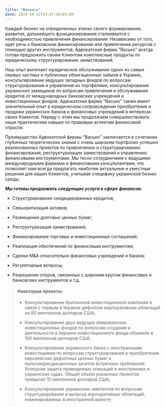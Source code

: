 ```yaml
---
title: "Финансы"
date: 2019-10-11T23:47:56+03:00
---
```


Каждый бизнес на определенных этапах своего формирования, развития, дальнейшего функционирования сталкивается с необходимостью привлечения финансирования. Независимо от того, идет речь о банковском финансировании или привлечении ресурсов с помощью других инструментов, Адвокатская фирма "Васько" всегда готова предложить своим Клиентам комплексные продукты по юридическому структурированию заимствований.

Наш опыт включает юридическое обслуживание одних из самых первых частных и публичных облигационных займов в Украине, консультирование ведущих западных фондов по вопросам структурирования и управления их портфелями, консультирование украинских заемщиков по вопросам привлечения и обслуживания кредитов от международных банковских учреждений и инвестиционных фондов. Адвокатская фирма "Васько" также имеет значительный опыт в юридическом сопровождении приобретения и продажи украинских банков и финансовых учреждений в интересах своих Клиентов. Наряду с этим мы продолжаем совершенствовать наши практические навыки по правовым аспектам финансовой отрасли.

Преимущество Адвокатской фирмы "Васько" заключается в сочетании глубинных теоретических знаний с очень широким портфолио успешно реализованных проектов по привлечению и структурированию финансирования, реструктуризации заимствований и управлению финансовыми инструментами. Мы тесно сотрудничаем с ведущими международными фирмами и финансовыми консультантами, что позволяет нам всегда предлагать наиболее актуальные и уместные решения для наших Клиентов, учитывая специфику украинской бизнес среды.

***Мы готовы предложить следующие услуги в сфере финансов:***

- Структурирование синдицированных кредитов;

- Секьюритизация активов;

- Размещение долговых ценных бумаг;

- Реструктуризация заимствований;

- Финансирование торговых и инвестиционных соглашений;

- Реализация обеспечений по финансовым инструментам;

- Сделки М&A относительно финансовых учреждений и банков;

- Регуляторные вопросы;

- Разрешение споров, связанных с широким кругом финансовых и банковских инструментов и т.д.

> #### Некоторые проекты:
>
> - Консультирование британской инвестиционной компании в связи с первым в Украине дефолтом корпоративных облигаций на 80 миллионов долларов США;
>
> - Консультирование двух ведущих американских инвестиционных фондов по вопросам создания и деятельности в Украине инвестиционного фонда объемом в 100 миллионов долларов США;
>
> - Консультирование украинского банка с иностранными инвестициями по вопросам структурирования и приобретения европейских дефолтных ценных бумаг и мультиюрисдикционных зачетов встречных требований. Успешная защита приведенных операций в иностранных и украинских судах. Общий объем указанных проектов превысил 10 миллионов долларов США;
>
> - Консультирование украинских эмитентов по вопросам структурирования и выпуска корпоративных облигаций, номинированных в иностранной валюте;
